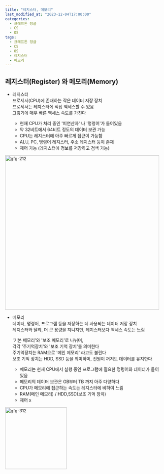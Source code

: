 ```yaml
---
title: "레지스터, 메모리"
last_modified_at: "2023-12-04T17:00:00"
categories:
  - 크래프톤 정글
  - CS
  - OS
tags:
  - 크래프톤 정글
  - CS
  - OS
  - 레지스터
  - 메모리
---
```


## 레지스터(Register) 와 메모리(Memory)

- 레지스터<br>
 프로세서(CPU)에 존재하는 작은 데이터 저장 장치<br>
 프로세서는 레지스터에 직접 액세스할 수 있음<br>
 그렇기에 매우 빠른 액세스 속도를 가진다<br>

  - 현재 CPU가 처리 중인 '피연산자' 나 '명령어'가 들어있음<br>
  - 약 32비트에서 64비트 정도의 데이터 보관 가능<br>
  - CPU는 레지스터에 아주 빠르게 접근이 가능함
  - ALU, PC, 명령어 레지스터, 주소 레지스터 등이 존재
  - 제어 가능 (레지스터에 정보를 저장하고 검색 가능)

<img width="500" alt="gfg-212" src="https://github.com/hnjog/hnjog.github.io/assets/43630972/ee91753a-dc85-4329-be56-28cd43c119ab">

- 메모리<br>
 데이터, 명령어, 프로그램 등을 저장하는 데 사용되는 데이터 저장 장치<br>
 레지스터와 달리, 더 큰 용량을 지니지만, 레지스터보다 액세스 속도는 느림<br>

  '기본 메모리'와 '보조 메모리'로 나뉘며,<br>
 각각 '주기억장치'와 '보조 기억 장치'를 의미한다<br>
 주기억장치는 RAM으로 '메인 메모리' 라고도 불린다<br>
 보조 기억 장치는 HDD, SSD 등을 의미하며, 전원이 꺼져도 데이터를 유지한다<br>

  - 메모리는 현재 CPU에서 실행 중인 프로그램에 필요한 명령어와 데이터가 들어있음<br>
  - 메모리의 데이터 보관은 GB부터 TB 까지 아주 다양하다<br>
  - CPU가 메모리에 접근하는 속도는 레지스터에 비하여 느림
  - RAM(메인 메모리) / HDD,SSD(보조 기억 장치)
  - 제어 x

<img width="200" alt="gfg-312" src="https://github.com/hnjog/hnjog.github.io/assets/43630972/64c16591-01fc-47c0-9589-1ef1bdf95e8b">
